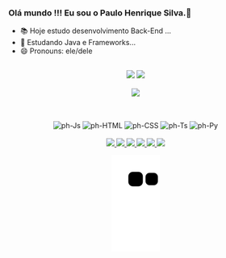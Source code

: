 ### Olá mundo !!! Eu sou o Paulo Henrique Silva.🖖
- 📚 Hoje estudo desenvolvimento Back-End ...
- 🚀 Estudando Java e Frameworks...
- 😄 Pronouns: ele/dele
##
<div align="center">
  <img width="455em" src="https://github-readme-stats.vercel.app/api?username=phdevlpr&show_icons=true&theme=dracula&include_all_commits=true&count_private=true"/>
  <img width="455em" src="https://github-readme-stats.vercel.app/api/top-langs/?username=phdevlpr&layout=compact&langs_count=16&theme=dracula"/><br><br>
  <img width="910em" src="https://c.tenor.com/3bTxZ4HdrysAAAAC/pixels-neon.gif"/>
</div>

##

<div align="center"><br>
  <img alt="ph-Js" height="30" width="40" src="https://cdn.jsdelivr.net/gh/devicons/devicon/icons/javascript/javascript-original.svg"/>
  <img alt="ph-HTML" height="30" width="40" src="https://cdn.jsdelivr.net/gh/devicons/devicon/icons/html5/html5-original.svg"/>
  <img alt="ph-CSS" height="30" width="40" src="https://cdn.jsdelivr.net/gh/devicons/devicon/icons/css3/css3-original.svg"/>
  <img alt="ph-Ts" height="30" width="40" src="https://cdn.jsdelivr.net/gh/devicons/devicon/icons/typescript/typescript-original.svg"/>
  <img alt="ph-Py" height="30" width="40" src="https://cdn.jsdelivr.net/gh/devicons/devicon/icons/python/python-original.svg"/>
</div>

<div align="center"><br>
  <a href="https://www.instagram.com/ph.dvlpr/" target="_blank">
    <img src="https://img.shields.io/badge/Instagram-E4405F?style=for-the-badge&logo=instagram&logoColor=white" target="_blank">
  </a>
  <a href="https://www.facebook.com/phdevlpr/" target="_blank">
    <img src="https://img.shields.io/badge/Facebook-1877F2?style=for-the-badge&logo=facebook&logoColor=white" target="_blank">
  </a>
  <a href="https://www.linkedin.com/in/paulohenriquedev/" target="_blank">
    <img src="https://img.shields.io/badge/LinkedIn-0077B5?style=for-the-badge&logo=linkedin&logoColor=white" target="_blank">
  </a>
  <a href="https://www.reddit.com/user/phdevlpr" target="_blank">
    <img src="https://img.shields.io/badge/Reddit-FF4500?style=for-the-badge&logo=reddit&logoColor=white" target="_blank">
  </a>
  <a href="https://wa.me/5535991989469/" target="_blank">
    <img src="https://img.shields.io/badge/WhatsApp-25D366?style=for-the-badge&logo=whatsapp&logoColor=white" target="_blank">
  </a>
  <a href="https://open.spotify.com/user/313u4hktswu3kra7qlplypchf64y" target="_blank">
    <img src="https://img.shields.io/badge/Spotify-1ED760?&style=for-the-badge&logo=spotify&logoColor=white" target="_blank">
  </a>
  
  ![Snake animation](https://github.com/phdevlpr/phdevlpr/blob/output/github-contribution-grid-snake.svg)
  
</div>

##
